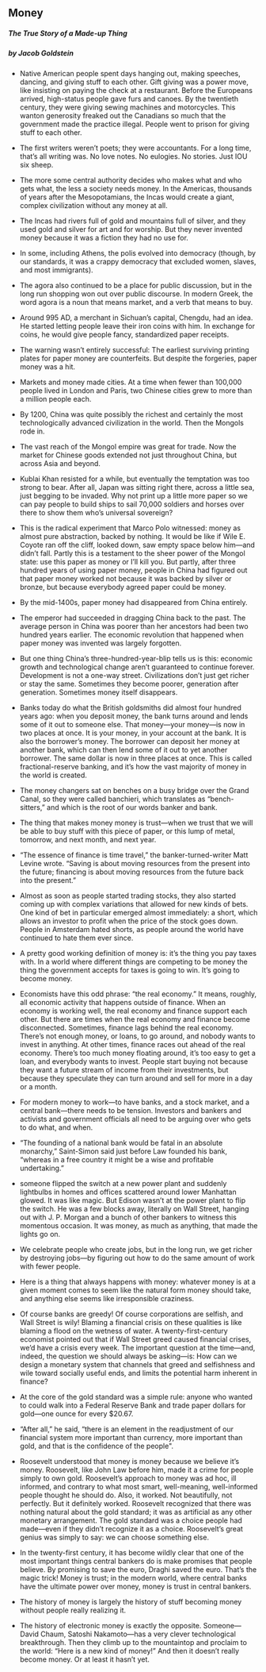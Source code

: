 ## Money

##### The True Story of a Made-up Thing

##### by Jacob Goldstein

* Native American people spent days hanging out, making speeches, dancing, and giving stuff to each other. Gift giving was a power move, like insisting on paying the check at a restaurant. Before the Europeans arrived, high-status people gave furs and canoes. By the twentieth century, they were giving sewing machines and motorcycles. This wanton generosity freaked out the Canadians so much that the government made the practice illegal. People went to prison for giving stuff to each other.

* The first writers weren’t poets; they were accountants. For a long time, that’s all writing was. No love notes. No eulogies. No stories. Just IOU six sheep.

* The more some central authority decides who makes what and who gets what, the less a society needs money. In the Americas, thousands of years after the Mesopotamians, the Incas would create a giant, complex civilization without any money at all.

* The Incas had rivers full of gold and mountains full of silver, and they used gold and silver for art and for worship. But they never invented money because it was a fiction they had no use for.

* In some, including Athens, the polis evolved into democracy (though, by our standards, it was a crappy democracy that excluded women, slaves, and most immigrants).

* The agora also continued to be a place for public discussion, but in the long run shopping won out over public discourse. In modern Greek, the word agora is a noun that means market, and a verb that means to buy.

* Around 995 AD, a merchant in Sichuan’s capital, Chengdu, had an idea. He started letting people leave their iron coins with him. In exchange for coins, he would give people fancy, standardized paper receipts.

* The warning wasn’t entirely successful: The earliest surviving printing plates for paper money are counterfeits. But despite the forgeries, paper money was a hit.

* Markets and money made cities. At a time when fewer than 100,000 people lived in London and Paris, two Chinese cities grew to more than a million people each.

* By 1200, China was quite possibly the richest and certainly the most technologically advanced civilization in the world. Then the Mongols rode in.

* The vast reach of the Mongol empire was great for trade. Now the market for Chinese goods extended not just throughout China, but across Asia and beyond.

* Kublai Khan resisted for a while, but eventually the temptation was too strong to bear. After all, Japan was sitting right there, across a little sea, just begging to be invaded. Why not print up a little more paper so we can pay people to build ships to sail 70,000 soldiers and horses over there to show them who’s universal sovereign?

* This is the radical experiment that Marco Polo witnessed: money as almost pure abstraction, backed by nothing. It would be like if Wile E. Coyote ran off the cliff, looked down, saw empty space below him—and didn’t fall. Partly this is a testament to the sheer power of the Mongol state: use this paper as money or I’ll kill you. But partly, after three hundred years of using paper money, people in China had figured out that paper money worked not because it was backed by silver or bronze, but because everybody agreed paper could be money.

* By the mid-1400s, paper money had disappeared from China entirely.

* The emperor had succeeded in dragging China back to the past. The average person in China was poorer than her ancestors had been two hundred years earlier. The economic revolution that happened when paper money was invented was largely forgotten.

* But one thing China’s three-hundred-year-blip tells us is this: economic growth and technological change aren’t guaranteed to continue forever. Development is not a one-way street. Civilizations don’t just get richer or stay the same. Sometimes they become poorer, generation after generation. Sometimes money itself disappears.

* Banks today do what the British goldsmiths did almost four hundred years ago: when you deposit money, the bank turns around and lends some of it out to someone else. That money—your money—is now in two places at once. It is your money, in your account at the bank. It is also the borrower’s money. The borrower can deposit her money at another bank, which can then lend some of it out to yet another borrower. The same dollar is now in three places at once. This is called fractional-reserve banking, and it’s how the vast majority of money in the world is created.

* The money changers sat on benches on a busy bridge over the Grand Canal, so they were called banchieri, which translates as “bench-sitters,” and which is the root of our words banker and bank.

* The thing that makes money money is trust—when we trust that we will be able to buy stuff with this piece of paper, or this lump of metal, tomorrow, and next month, and next year.

* “The essence of finance is time travel,” the banker-turned-writer Matt Levine wrote. “Saving is about moving resources from the present into the future; financing is about moving resources from the future back into the present.”

* Almost as soon as people started trading stocks, they also started coming up with complex variations that allowed for new kinds of bets. One kind of bet in particular emerged almost immediately: a short, which allows an investor to profit when the price of the stock goes down. People in Amsterdam hated shorts, as people around the world have continued to hate them ever since.

* A pretty good working definition of money is: it’s the thing you pay taxes with. In a world where different things are competing to be money the thing the government accepts for taxes is going to win. It’s going to become money.

* Economists have this odd phrase: “the real economy.” It means, roughly, all economic activity that happens outside of finance. When an economy is working well, the real economy and finance support each other. But there are times when the real economy and finance become disconnected. Sometimes, finance lags behind the real economy. There’s not enough money, or loans, to go around, and nobody wants to invest in anything. At other times, finance races out ahead of the real economy. There’s too much money floating around, it’s too easy to get a loan, and everybody wants to invest. People start buying not because they want a future stream of income from their investments, but because they speculate they can turn around and sell for more in a day or a month.

* For modern money to work—to have banks, and a stock market, and a central bank—there needs to be tension. Investors and bankers and activists and government officials all need to be arguing over who gets to do what, and when.

* “The founding of a national bank would be fatal in an absolute monarchy,” Saint-Simon said just before Law founded his bank, “whereas in a free country it might be a wise and profitable undertaking.”

* someone flipped the switch at a new power plant and suddenly lightbulbs in homes and offices scattered around lower Manhattan glowed. It was like magic. But Edison wasn’t at the power plant to flip the switch. He was a few blocks away, literally on Wall Street, hanging out with J. P. Morgan and a bunch of other bankers to witness this momentous occasion. It was money, as much as anything, that made the lights go on.

* We celebrate people who create jobs, but in the long run, we get richer by destroying jobs—by figuring out how to do the same amount of work with fewer people.

* Here is a thing that always happens with money: whatever money is at a given moment comes to seem like the natural form money should take, and anything else seems like irresponsible craziness.

* Of course banks are greedy! Of course corporations are selfish, and Wall Street is wily! Blaming a financial crisis on these qualities is like blaming a flood on the wetness of water. A twenty-first-century economist pointed out that if Wall Street greed caused financial crises, we’d have a crisis every week. The important question at the time—and, indeed, the question we should always be asking—is: How can we design a monetary system that channels that greed and selfishness and wile toward socially useful ends, and limits the potential harm inherent in finance?

* At the core of the gold standard was a simple rule: anyone who wanted to could walk into a Federal Reserve Bank and trade paper dollars for gold—one ounce for every $20.67.

* “After all,” he said, “there is an element in the readjustment of our financial system more important than currency, more important than gold, and that is the confidence of the people".

* Roosevelt understood that money is money because we believe it’s money. Roosevelt, like John Law before him, made it a crime for people simply to own gold. Roosevelt’s approach to money was ad hoc, ill informed, and contrary to what most smart, well-meaning, well-informed people thought he should do. Also, it worked. Not beautifully, not perfectly. But it definitely worked. Roosevelt recognized that there was nothing natural about the gold standard; it was as artificial as any other monetary arrangement. The gold standard was a choice people had made—even if they didn’t recognize it as a choice. Roosevelt’s great genius was simply to say: we can choose something else.

* In the twenty-first century, it has become wildly clear that one of the most important things central bankers do is make promises that people believe. By promising to save the euro, Draghi saved the euro. That’s the magic trick! Money is trust; in the modern world, where central banks have the ultimate power over money, money is trust in central bankers.

* The history of money is largely the history of stuff becoming money without people really realizing it.

* The history of electronic money is exactly the opposite. Someone—David Chaum, Satoshi Nakamoto—has a very clever technological breakthrough. Then they climb up to the mountaintop and proclaim to the world: “Here is a new kind of money!” And then it doesn’t really become money. Or at least it hasn’t yet.
